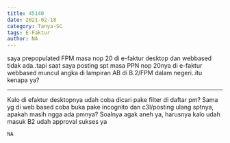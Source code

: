 ```yaml
---
title: 45140
date: 2021-02-18
category: Tanya-SC
tags: E-Faktur
author: NA
---
```


saya prepopulated FPM masa nop 20 di e-faktur desktop dan webbased tidak ada..tapi saat saya posting spt masa PPN nop 20nya di e-faktur webbased muncul angka di lampiran AB di B.2/FPM dalam negeri..itu kenapa ya?

---

Kalo di efaktur desktopnya udah coba dicari pake filter di daftar pm? Sama yg di web based coba buka pake incognito dan c3l/posting ulang sptnya, apakah masih ngga ada pmnya? Soalnya agak aneh ya, harusnya kalo udah masuk B2 udah approval sukses ya

`NA`
